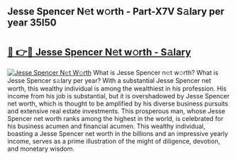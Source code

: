 ## Jesse Spencer N𝚎t w𝚘rth - Part-X7V S𝚊lary per year 35I50

# <h2><a href="http://gc02pvq.nevu.top/?p=Jesse+Spencer">🔗 👉🔴 Jesse Spencer N𝚎t w𝚘rth - S𝚊lary</a></h2>

[![Jesse Spencer N𝚎t W𝚘rth](https://i.imgur.com/Oavwk0R.jpeg)](http://gc02pvq.nevu.top/?p=Jesse+Spencer)
What is Jesse Spencer n𝚎t w𝚘rth? What is Jesse Spencer s𝚊lary per year?
With a substantial Jesse Spencer net worth, this wealthy individual is among the wealthiest in his profession. His income from his job is substantial, but it is overshadowed by Jesse Spencer net worth, which is thought to be amplified by his diverse business pursuits and extensive real estate investments. This prosperous man, whose Jesse Spencer net worth ranks among the highest in the world, is celebrated for his business acumen and financial acumen. This wealthy individual, boasting a Jesse Spencer net worth in the billions and an impressive yearly income, serves as a prime illustration of the might of diligence, devotion, and monetary wisdom.
